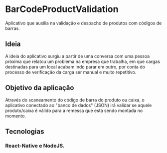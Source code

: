# BarCodeProductValidation
 Aplicativo que auxilia na validação e despacho de produtos com códigos de barras.

## Ideia
 A ideia do aplicativo surgiu a partir de uma conversa com uma pessoa próxima que relatou um problema na empresa que trabalha, em que cargas destinadas para um local acabam indo parar em outro, por conta do processo de verificação da carga ser manual e muito repetitivo.
 
 ## Objetivo da aplicação
 Através do scaneamento do código de barra do produto ou caixa, o aplicativo conectado ao "banco de dados" (JSON) irá validar se aquele produto/caixa é válido para a remessa que está sendo montada no momento.

## Tecnologias
### React-Native e NodeJS.

